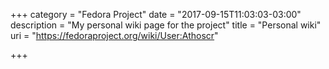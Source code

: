 +++
category = "Fedora Project"
date = "2017-09-15T11:03:03-03:00"
description = "My personal wiki page for the project"
title = "Personal wiki"
uri = "https://fedoraproject.org/wiki/User:Athoscr"

+++

